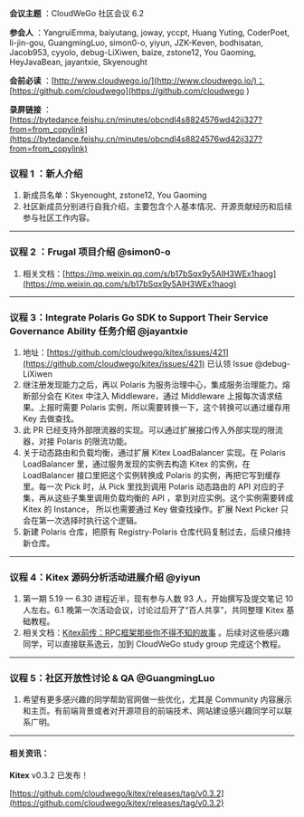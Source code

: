 **会议主题** ：CloudWeGo 社区会议 6.2

**参会人** ：YangruiEmma, baiyutang, joway, yccpt, Huang Yuting, CoderPoet, li-jin-gou, GuangmingLuo, simon0-o, yiyun, JZK-Keven, bodhisatan, Jacob953, cyyolo, debug-LiXiwen, baize, zstone12, You Gaoming, HeyJavaBean, jayantxie, Skyenought

**会前必读** ：[http://www.cloudwego.io/](http://www.cloudwego.io/)；[https://github.com/cloudwego](https://github.com/cloudwego )

**录屏链接** ：[https://bytedance.feishu.cn/minutes/obcndl4s8824576wd42ij327?from=from_copylink](https://bytedance.feishu.cn/minutes/obcndl4s8824576wd42ij327?from=from_copylink)

### 议程 1 ：新人介绍

1. 新成员名单：Skyenought, zstone12, You Gaoming
2. 社区新成员分别进行自我介绍，主要包含个人基本情况、开源贡献经历和后续参与社区工作内容。

---

### 议程 2 ：Frugal 项目介绍 @simon0-o

1. 相关文档：[https://mp.weixin.qq.com/s/b17bSqx9y5AIH3WEx1haog](https://mp.weixin.qq.com/s/b17bSqx9y5AIH3WEx1haog)

---

### 议程 3：Integrate Polaris Go SDK to Support Their Service Governance Ability 任务介绍 @jayantxie

1. 地址：[https://github.com/cloudwego/kitex/issues/421](https://github.com/cloudwego/kitex/issues/421)
   已认领 Issue @debug-LiXiwen
2. 继注册发现能力之后，再以 Polaris 为服务治理中心，集成服务治理能力。熔断部分会在 Kitex 中注入 Middleware，通过 Middleware 上报每次请求结果。上报时需要 Polaris 实例，所以需要转换一下，这个转换可以通过缓存用 Key 去做查找。
3. 此 PR 已经支持外部限流器的实现。可以通过扩展接口传入外部实现的限流器，对接 Polaris 的限流功能。
4. 关于动态路由和负载均衡，通过扩展 Kitex LoadBalancer 实现。在 Polaris  LoadBalancer 里，通过服务发现的实例去构造 Kitex 的实例，在LoadBalancer 接口里把这个实例转换成 Polaris 的实例，再把它写到缓存里。每一次 Pick 时，从 Pick 里找到调用 Polaris 动态路由的 API 对应的子集，再从这些子集里调用负载均衡的 API ，拿到对应实例。这个实例需要转成 Kitex 的 Instance， 所以也需要通过 Key 做查找操作。扩展 Next Picker 只会在第一次选择时执行这个逻辑。
5. 新建 Polaris 仓库，把原有 Registry-Polaris 仓库代码复制过去，后续只维持新仓库。

---

### 议程 4：Kitex 源码分析活动进展介绍 @yiyun

1. 第一期 5.19 — 6.30 进程近半，现有参与人数 93 人，开始撰写及提交笔记 10 人左右。6.1 晚第一次活动会议，讨论过后开了“百人共享”，共同整理 Kitex 基础教程。
2. 相关文档：[Kitex前传：RPC框架那些你不得不知的故事](https://cloudwego.feishu.cn/docs/doccnSvZ2NZJomRljYWAJG3hCWd?from=from_copylink) 。后续对这些感兴趣同学，可以直接联系逸云，加到  CloudWeGo study group 完成这个教程。

---

### 议程 5：社区开放性讨论 & QA @GuangmingLuo

1. 希望有更多感兴趣的同学帮助官网做一些优化，尤其是 Community 内容展示和主页。有前端背景或者对开源项目的前端技术、网站建设感兴趣同学可以联系广明。

---

#### 相关资讯：

**Kitex** v0.3.2 已发布！

[https://github.com/cloudwego/kitex/releases/tag/v0.3.2](https://github.com/cloudwego/kitex/releases/tag/v0.3.2)

